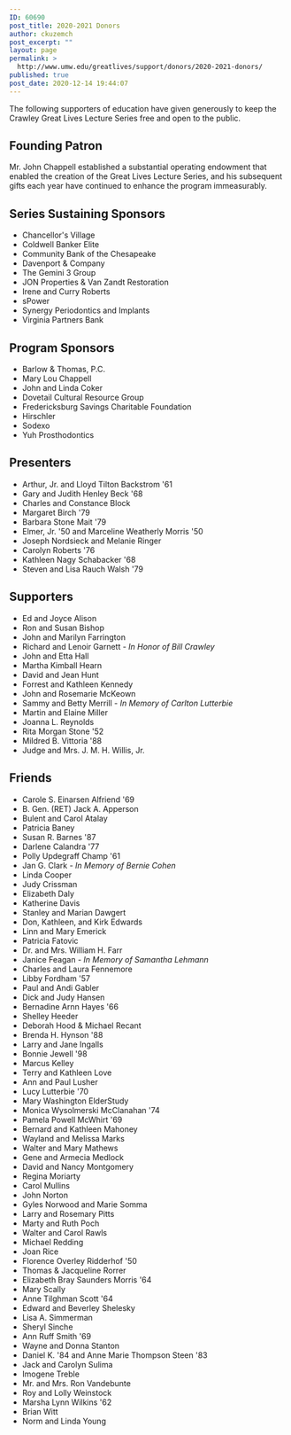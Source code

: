 ```yaml
---
ID: 60690
post_title: 2020-2021 Donors
author: ckuzemch
post_excerpt: ""
layout: page
permalink: >
  http://www.umw.edu/greatlives/support/donors/2020-2021-donors/
published: true
post_date: 2020-12-14 19:44:07
---
```

The following supporters of education have given generously to keep the Crawley Great Lives Lecture Series free and open to the public.
<h2>Founding Patron</h2>
Mr. John Chappell established a substantial operating endowment that enabled the creation of the Great Lives Lecture Series, and his subsequent gifts each year have continued to enhance the program immeasurably.
<h2>Series Sustaining Sponsors</h2>
<ul>
 	<li>Chancellor's Village</li>
 	<li>Coldwell Banker Elite</li>
 	<li>Community Bank of the Chesapeake</li>
 	<li>Davenport &amp; Company</li>
 	<li>The Gemini 3 Group</li>
 	<li>JON Properties &amp; Van Zandt Restoration</li>
 	<li>Irene and Curry Roberts</li>
 	<li>sPower</li>
 	<li>Synergy Periodontics and Implants</li>
 	<li>Virginia Partners Bank</li>
</ul>
<h2>Program Sponsors</h2>
<ul>
 	<li>Barlow &amp; Thomas, P.C.</li>
 	<li>Mary Lou Chappell</li>
 	<li>John and Linda Coker</li>
 	<li>Dovetail Cultural Resource Group</li>
 	<li>Fredericksburg Savings Charitable Foundation</li>
 	<li>Hirschler</li>
 	<li>Sodexo</li>
 	<li>Yuh Prosthodontics</li>
</ul>
<h2>Presenters</h2>
<ul>
 	<li>Arthur, Jr. and Lloyd Tilton Backstrom '61</li>
 	<li>Gary and Judith Henley Beck '68</li>
 	<li>Charles and Constance Block</li>
 	<li>Margaret Birch '79</li>
 	<li>Barbara Stone Mait '79</li>
 	<li>Elmer, Jr. '50 and Marceline Weatherly Morris '50</li>
 	<li>Joseph Nordsieck and Melanie Ringer</li>
 	<li>Carolyn Roberts '76</li>
 	<li>Kathleen Nagy Schabacker '68</li>
 	<li>Steven and Lisa Rauch Walsh '79</li>
</ul>
<h2>Supporters</h2>
<ul>
 	<li>Ed and Joyce Alison</li>
 	<li>Ron and Susan Bishop</li>
 	<li>John and Marilyn Farrington</li>
 	<li>Richard and Lenoir Garnett - <em>In Honor of Bill Crawley</em></li>
 	<li>John and Etta Hall</li>
 	<li>Martha Kimball Hearn</li>
 	<li>David and Jean Hunt</li>
 	<li>Forrest and Kathleen Kennedy</li>
 	<li>John and Rosemarie McKeown</li>
 	<li>Sammy and Betty Merrill -<em> In Memory of Carlton Lutterbie</em></li>
 	<li>Martin and Elaine Miller</li>
 	<li>Joanna L. Reynolds</li>
 	<li>Rita Morgan Stone '52</li>
 	<li>Mildred B. Vittoria '88</li>
 	<li>Judge and Mrs. J. M. H. Willis, Jr.</li>
</ul>
<h2>Friends</h2>
<ul>
 	<li>Carole S. Einarsen Alfriend '69</li>
 	<li>B. Gen. (RET) Jack A. Apperson</li>
 	<li>Bulent and Carol Atalay</li>
 	<li>Patricia Baney</li>
 	<li>Susan R. Barnes '87</li>
 	<li>Darlene Calandra '77</li>
 	<li>Polly Updegraff Champ '61</li>
 	<li>Jan G. Clark<em> - In Memory of Bernie Cohen</em></li>
 	<li>Linda Cooper</li>
 	<li>Judy Crissman</li>
 	<li>Elizabeth Daly</li>
 	<li>Katherine Davis</li>
 	<li>Stanley and Marian Dawgert</li>
 	<li>Don, Kathleen, and Kirk Edwards</li>
 	<li>Linn and Mary Emerick</li>
 	<li>Patricia Fatovic</li>
 	<li>Dr. and Mrs. William H. Farr</li>
 	<li>Janice Feagan<em> - In Memory of Samantha Lehmann</em></li>
 	<li>Charles and Laura Fennemore</li>
 	<li>Libby Fordham '57</li>
 	<li>Paul and Andi Gabler</li>
 	<li>Dick and Judy Hansen</li>
 	<li>Bernadine Arnn Hayes '66</li>
 	<li>Shelley Heeder</li>
 	<li>Deborah Hood &amp; Michael Recant</li>
 	<li>Brenda H. Hynson '88</li>
 	<li>Larry and Jane Ingalls</li>
 	<li>Bonnie Jewell '98</li>
 	<li>Marcus Kelley</li>
 	<li>Terry and Kathleen Love</li>
 	<li>Ann and Paul Lusher</li>
 	<li>Lucy Lutterbie '70</li>
 	<li>Mary Washington ElderStudy</li>
 	<li>Monica Wysolmerski McClanahan '74</li>
 	<li>Pamela Powell McWhirt '69</li>
 	<li>Bernard and Kathleen Mahoney</li>
 	<li>Wayland and Melissa Marks</li>
 	<li>Walter and Mary Mathews</li>
 	<li>Gene and Armecia Medlock</li>
 	<li>David and Nancy Montgomery</li>
 	<li>Regina Moriarty</li>
 	<li>Carol Mullins</li>
 	<li>John Norton</li>
 	<li>Gyles Norwood and Marie Somma</li>
 	<li>Larry and Rosemary Pitts</li>
 	<li>Marty and Ruth Poch</li>
 	<li>Walter and Carol Rawls</li>
 	<li>Michael Redding</li>
 	<li>Joan Rice</li>
 	<li>Florence Overley Ridderhof '50</li>
 	<li>Thomas &amp; Jacqueline Rorrer</li>
 	<li>Elizabeth Bray Saunders Morris '64</li>
 	<li>Mary Scally</li>
 	<li>Anne Tilghman Scott '64</li>
 	<li>Edward and Beverley Shelesky</li>
 	<li>Lisa A. Simmerman</li>
 	<li>Sheryl Sinche</li>
 	<li>Ann Ruff Smith '69</li>
 	<li>Wayne and Donna Stanton</li>
 	<li>Daniel K. '84 and Anne Marie Thompson Steen '83</li>
 	<li>Jack and Carolyn Sulima</li>
 	<li>Imogene Treble</li>
 	<li>Mr. and Mrs. Ron Vandebunte</li>
 	<li>Roy and Lolly Weinstock</li>
 	<li>Marsha Lynn Wilkins '62</li>
 	<li>Brian Witt</li>
 	<li>Norm and Linda Young</li>
</ul>